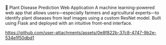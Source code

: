 🌿 Plant Disease Prediction Web Application
A machine learning-powered web app that allows users—especially farmers and agricultural experts—to identify plant diseases from leaf images using a custom ResNet model. Built using Flask and deployed with an intuitive front-end interface.



 


https://github.com/user-attachments/assets/0e8f822b-37c8-4747-9b2e-534e1f50dbd1

